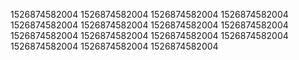 1526874582004
1526874582004
1526874582004
1526874582004
1526874582004
1526874582004
1526874582004
1526874582004
1526874582004
1526874582004
1526874582004
1526874582004
1526874582004
1526874582004
1526874582004